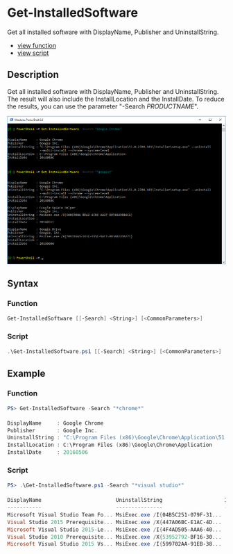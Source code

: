# Get-InstalledSoftware

Get all installed software with DisplayName, Publisher and UninstallString.

* [view function](https://github.com/BornToBeRoot/PowerShell/blob/master/Module/LazyAdmin/Get-InstalledSoftware.ps1)
* [view script](https://github.com/BornToBeRoot/PowerShell/blob/master/Scripts/Get-InstalledSoftware.ps1)

## Description

 Get all installed software with DisplayName, Publisher and UninstallString. The result will also include the InstallLocation and the InstallDate. To reduce the results, you can use the parameter "-Search *PRODUCTNAME*".

![Screenshot](Images/Get-InstalledSoftware.png?raw=true "Get-InstalledSoftware")

## Syntax 

### Function

```powershell
Get-InstalledSoftware [[-Search] <String>] [<CommonParameters>]
```

### Script

```powershell
.\Get-InstalledSoftware.ps1 [[-Search] <String>] [<CommonParameters>]
```

## Example

### Function

```powershell
PS> Get-InstalledSoftware -Search "*chrome*"

DisplayName     : Google Chrome
Publisher       : Google Inc.
UninstallString : "C:\Program Files (x86)\Google\Chrome\Application\51.0.2704.103\Installer\setup.exe" --uninstall --multi-install --chrome --system-level
InstallLocation : C:\Program Files (x86)\Google\Chrome\Application
InstallDate     : 20160506
```

### Script

```powershell
PS> .\Get-InstalledSoftware.ps1 -Search "*visual studio*"

DisplayName                        UninstallString                    InstallLocation                    InstallDate
-----------                        ---------------                    ---------------                    -----------
Microsoft Visual Studio Team Fo... MsiExec.exe /I{04B5C251-079F-31...                                    20151217
Visual Studio 2015 Prerequisite... MsiExec.exe /X{447A06BC-E1AC-4D...                                    20151217
Microsoft Visual Studio 2015-Le... MsiExec.exe /I{4F4AD505-AAA6-40...                                    20151217
Visual Studio 2010 Prerequisite... MsiExec.exe /X{53952792-BF16-30...                                    20150914
Microsoft Visual Studio 2015 Vs... MsiExec.exe /I{599702AA-91EB-38...                                    20151217
```
